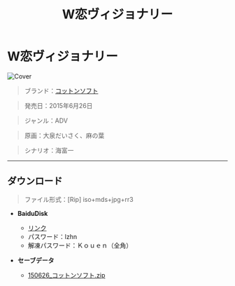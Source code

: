 ﻿---
layout: mypost
title: W恋ヴィジョナリー
categories: [コットンソフト]
---

# W恋ヴィジョナリー

![Cover](150626_コットンソフト.jpg)

> ブランド：<a href="http://cotton-soft.com/" target="_blank">コットンソフト</a>

> 発売日：2015年6月26日

> ジャンル：ADV

> 原画：大泉だいさく、麻の葉

> シナリオ：海富一

---
## ダウンロード
> ファイル形式：[Rip] iso+mds+jpg+rr3

  - **BaiduDisk**

    - [リンク](https://pan.baidu.com/s/1K4rT8R11xoUrYiTvxFA0-A)
    - パスワード：lzhn
    - 解凍パスワード：Ｋｏｕｅｎ（全角）
  - **セーブデータ**

    - [150626_コットンソフト.zip](150626_コットンソフト.zip)

